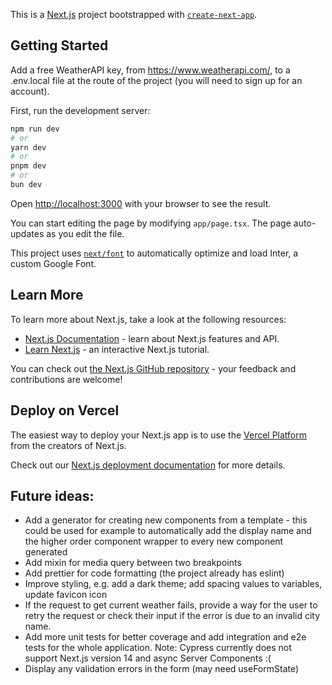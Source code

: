 This is a [Next.js](https://nextjs.org/) project bootstrapped with [`create-next-app`](https://github.com/vercel/next.js/tree/canary/packages/create-next-app).

## Getting Started

Add a free WeatherAPI key, from https://www.weatherapi.com/, to a .env.local file at the route of the project (you will need to sign up for an account).

First, run the development server:

```bash
npm run dev
# or
yarn dev
# or
pnpm dev
# or
bun dev
```

Open [http://localhost:3000](http://localhost:3000) with your browser to see the result.

You can start editing the page by modifying `app/page.tsx`. The page auto-updates as you edit the file.

This project uses [`next/font`](https://nextjs.org/docs/basic-features/font-optimization) to automatically optimize and load Inter, a custom Google Font.

## Learn More

To learn more about Next.js, take a look at the following resources:

- [Next.js Documentation](https://nextjs.org/docs) - learn about Next.js features and API.
- [Learn Next.js](https://nextjs.org/learn) - an interactive Next.js tutorial.

You can check out [the Next.js GitHub repository](https://github.com/vercel/next.js/) - your feedback and contributions are welcome!

## Deploy on Vercel

The easiest way to deploy your Next.js app is to use the [Vercel Platform](https://vercel.com/new?utm_medium=default-template&filter=next.js&utm_source=create-next-app&utm_campaign=create-next-app-readme) from the creators of Next.js.

Check out our [Next.js deployment documentation](https://nextjs.org/docs/deployment) for more details.


## Future ideas:
* Add a generator for creating new components from a template - this could be used for example to automatically add the display name and the higher order component wrapper to every new component generated
* Add mixin for media query between two breakpoints
* Add prettier for code formatting (the project already has eslint)
* Improve styling, e.g. add a dark theme; add spacing values to variables, update favicon icon
* If the request to get current weather fails, provide a way for the user to retry the request or check their input if the error is due to an invalid city name.
* Add more unit tests for better coverage and add integration and e2e tests for the whole application. Note: Cypress currently does not support Next.js version 14 and async Server Components :( 
* Display any validation errors in the form (may need useFormState) 


